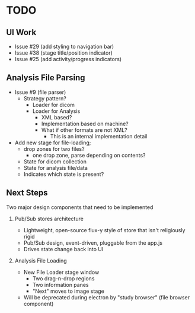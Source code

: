 # TODO

## UI Work

- Issue #29 (add styling to navigation bar)
- Issue #38 (stage title/position indicator)
- Issue #25 (add activity/progress indicators)

## Analysis File Parsing

- Issue #9 (file parser)
	- Strategy pattern?
		- Loader for dicom
		- Loader for Analysis
			- XML based?
			- Implementation based on machine?
			- What if other formats are not XML?
				- This is an internal implementation detail
- Add new stage for file-loading;
	- drop zones for two files?
		- one drop zone, parse depending on contents?
	- State for dicom collection
	- State for analysis file/data
	- Indicates which state is present?

## Next Steps

Two major design components that need to be implemented

1. Pub/Sub stores architecture
	- Lightweight, open-source flux-y style of store that isn't religiously rigid
	- Pub/Sub design, event-driven, pluggable from the app.js
	- Drives state change back into UI

2. Analysis File Loading
	- New File Loader stage window
		- Two drag-n-drop regions
		- Two information panes
		- "Next" moves to image stage
	- Will be deprecated during electron by "study browser" (file browser component)
